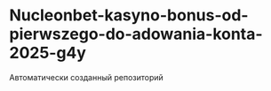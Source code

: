 # Nucleonbet-kasyno-bonus-od-pierwszego-do-adowania-konta-2025-g4y
Автоматически созданный репозиторий
